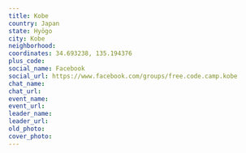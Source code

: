 ```yaml
---
title: Kobe
country: Japan
state: Hyōgo
city: Kobe
neighborhood: 
coordinates: 34.693238, 135.194376
plus_code:
social_name: Facebook
social_url: https://www.facebook.com/groups/free.code.camp.kobe
chat_name:
chat_url:
event_name:
event_url:
leader_name:
leader_url:
old_photo: 
cover_photo:
---
```

